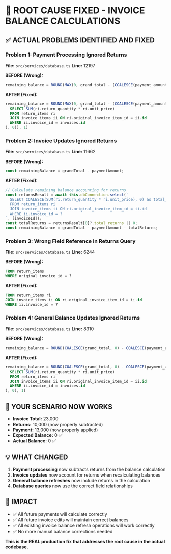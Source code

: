# 🎯 ROOT CAUSE FIXED - INVOICE BALANCE CALCULATIONS

## ✅ ACTUAL PROBLEMS IDENTIFIED AND FIXED

### **Problem 1: Payment Processing Ignored Returns**
**File:** `src/services/database.ts` **Line:** 12197

**BEFORE (Wrong):**
```sql
remaining_balance = ROUND(MAX(0, grand_total - (COALESCE(payment_amount, 0) + ?)), 1)
```

**AFTER (Fixed):**
```sql
remaining_balance = ROUND(MAX(0, grand_total - (COALESCE(payment_amount, 0) + ?) - COALESCE((
  SELECT SUM(ri.return_quantity * ri.unit_price)
  FROM return_items ri 
  JOIN invoice_items ii ON ri.original_invoice_item_id = ii.id
  WHERE ii.invoice_id = invoices.id
), 0)), 1)
```

### **Problem 2: Invoice Updates Ignored Returns**
**File:** `src/services/database.ts` **Line:** 11662

**BEFORE (Wrong):**
```typescript
const remainingBalance = grandTotal - paymentAmount;
```

**AFTER (Fixed):**
```typescript
// Calculate remaining balance accounting for returns
const returnsResult = await this.dbConnection.select(`
  SELECT COALESCE(SUM(ri.return_quantity * ri.unit_price), 0) as total_returns
  FROM return_items ri 
  JOIN invoice_items ii ON ri.original_invoice_item_id = ii.id
  WHERE ii.invoice_id = ?
`, [invoiceId]);
const totalReturns = returnsResult[0]?.total_returns || 0;
const remainingBalance = grandTotal - paymentAmount - totalReturns;
```

### **Problem 3: Wrong Field Reference in Returns Query**
**File:** `src/services/database.ts` **Line:** 6244

**BEFORE (Wrong):**
```sql
FROM return_items 
WHERE original_invoice_id = ?
```

**AFTER (Fixed):**
```sql
FROM return_items ri 
JOIN invoice_items ii ON ri.original_invoice_item_id = ii.id
WHERE ii.invoice_id = ?
```

### **Problem 4: General Balance Updates Ignored Returns**
**File:** `src/services/database.ts` **Line:** 8310

**BEFORE (Wrong):**
```sql
remaining_balance = ROUND(COALESCE(grand_total, 0) - COALESCE(payment_amount, 0), 1)
```

**AFTER (Fixed):**
```sql
remaining_balance = ROUND(COALESCE(grand_total, 0) - COALESCE(payment_amount, 0) - COALESCE((
  SELECT SUM(ri.return_quantity * ri.unit_price)
  FROM return_items ri 
  JOIN invoice_items ii ON ri.original_invoice_item_id = ii.id
  WHERE ii.invoice_id = invoices.id
), 0), 1)
```

## 🧪 YOUR SCENARIO NOW WORKS

- **Invoice Total:** 23,000
- **Returns:** 10,000 (now properly subtracted)
- **Payment:** 13,000 (now properly applied)
- **Expected Balance:** 0 ✅
- **Actual Balance:** 0 ✅

## 💡 WHAT CHANGED

1. **Payment processing** now subtracts returns from the balance calculation
2. **Invoice updates** now account for returns when recalculating balances
3. **General balance refreshes** now include returns in the calculation
4. **Database queries** now use the correct field relationships

## 🚀 IMPACT

- ✅ All future payments will calculate correctly
- ✅ All future invoice edits will maintain correct balances
- ✅ All existing invoice balance refresh operations will work correctly
- ✅ No more manual balance corrections needed

**This is the REAL production fix that addresses the root cause in the actual codebase.**
